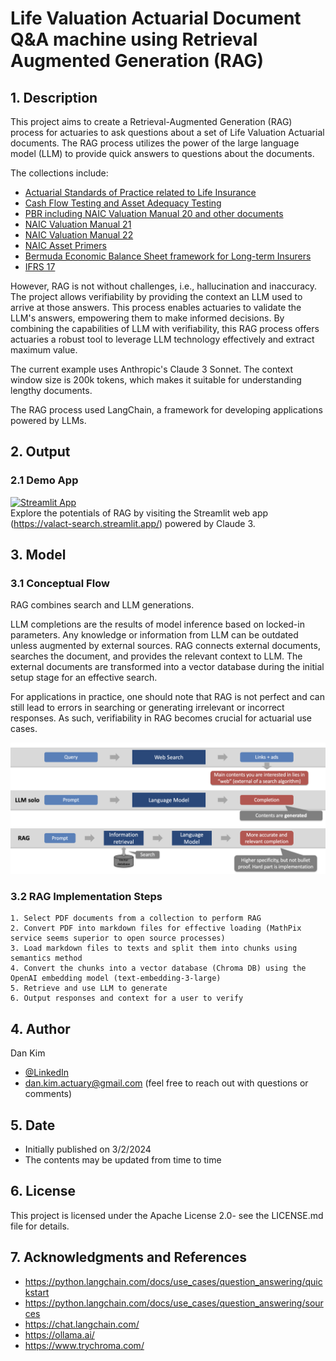 # Life Valuation Actuarial Document Q&A machine using Retrieval Augmented Generation (RAG)
## 1. Description
This project aims to create a Retrieval-Augmented Generation (RAG) process for actuaries to ask questions about a set of Life Valuation Actuarial documents. The RAG process utilizes the power of the large language model (LLM) to provide quick answers to questions about the documents.

The collections include:
- [Actuarial Standards of Practice related to Life Insurance](./data/pdf/ASOP_life)
- [Cash Flow Testing and Asset Adequacy Testing](./data/pdf/CFT)
- [PBR including NAIC Valuation Manual 20 and other documents](./data/pdf/PBR)
- [NAIC Valuation Manual 21](./data/pdf/VM21)
- [NAIC Valuation Manual 22](./data/pdf/VM22)
- [NAIC Asset Primers](./data/pdf/Asset)
- [Bermuda Economic Balance Sheet framework for Long-term Insurers](./data/pdf/Bermuda)
- [IFRS 17](./data/pdf/IFRS17)

However, RAG is not without challenges, i.e., hallucination and inaccuracy. The project allows verifiability by providing the context an LLM used to arrive at those answers. This process enables actuaries to validate the LLM's answers, empowering them to make informed decisions. By combining the capabilities of LLM with verifiability, this RAG process offers actuaries a robust tool to leverage LLM technology effectively and extract maximum value.

The current example uses Anthropic's Claude 3 Sonnet. The context window size is 200k tokens, which makes it suitable for understanding lengthy documents.

The RAG process used LangChain, a framework for developing applications powered by LLMs.

## 2. Output
### 2.1 Demo App
[![Streamlit App](https://static.streamlit.io/badges/streamlit_badge_black_white.svg)](https://valact-search.streamlit.app/)  
Explore the potentials of RAG by visiting the Streamlit web app (https://valact-search.streamlit.app/) powered by Claude 3.

## 3. Model
### 3.1 Conceptual Flow
RAG combines search and LLM generations.  

LLM completions are the results of model inference based on locked-in parameters. Any knowledge or information from LLM can be outdated unless augmented by external sources. RAG connects external documents, searches the document, and provides the relevant context to LLM. The external documents are transformed into a vector database during the initial setup stage for an effective search.  

For applications in practice, one should note that RAG is not perfect and can still lead to errors in searching or generating irrelevant or incorrect responses. As such, verifiability in RAG becomes crucial for actuarial use cases.

![RAG concept](./images/RAG_concept.png)

### 3.2 RAG Implementation Steps
    1. Select PDF documents from a collection to perform RAG 
    2. Convert PDF into markdown files for effective loading (MathPix service seems superior to open source processes)
    3. Load markdown files to texts and split them into chunks using semantics method
    4. Convert the chunks into a vector database (Chroma DB) using the OpenAI embedding model (text-embedding-3-large)
    5. Retrieve and use LLM to generate
    6. Output responses and context for a user to verify

## 4. Author
Dan Kim 

- [@LinkedIn](https://www.linkedin.com/in/dan-kim-4aaa4b36/)
- dan.kim.actuary@gmail.com (feel free to reach out with questions or comments)

## 5. Date
- Initially published on 3/2/2024
- The contents may be updated from time to time
  
## 6. License
This project is licensed under the Apache License 2.0- see the LICENSE.md file for details.

## 7. Acknowledgments and References
- https://python.langchain.com/docs/use_cases/question_answering/quickstart
- https://python.langchain.com/docs/use_cases/question_answering/sources
- https://chat.langchain.com/
- https://ollama.ai/
- https://www.trychroma.com/

